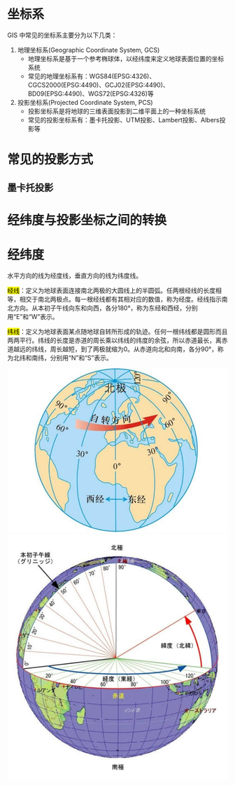 # 坐标系

GIS 中常见的坐标系主要分为以下几类：

1. 地理坐标系(Geographic Coordinate System, GCS)
    - 地理坐标系是基于一个参考椭球体，以经纬度来定义地球表面位置的坐标系统
    - 常见的地理坐标系有：WGS84(EPSG:4326)、CGCS2000(EPSG:4490)、GCJ02(EPSG:4490)、BD09(EPSG:4490)、WGS72(EPSG:4326)等
2. 投影坐标系(Projected Coordinate System, PCS)
    - 投影坐标系是将地球的三维表面投影到二维平面上的一种坐标系统
    - 常见的投影坐标系有：墨卡托投影、UTM投影、Lambert投影、Albers投影等


# 常见的投影方式

## 墨卡托投影


# 经纬度与投影坐标之间的转换


# 经纬度
  水平方向的线为经度线，垂直方向的线为纬度线。
  
  <mark>经线</mark>：定义为地球表面连接南北两极的大圆线上的半圆弧。任两根经线的长度相等，相交于南北两极点。每一根经线都有其相对应的数值，称为经度。经线指示南北方向。从本初子午线向东和向西，各分180°，称为东经和西经，分别用“E”和“W”表示。
  
  <mark>纬线</mark>：定义为地球表面某点随地球自转所形成的轨迹。任何一根纬线都是圆形而且两两平行。纬线的长度是赤道的周长乘以纬线的纬度的余弦，所以赤道最长，离赤道越远的纬线，周长越短，到了两极就缩为0。从赤道向北和向南，各分90°，称为北纬和南纬，分别用“N”和“S”表示。

  ![经度](./经度.jfif)
  ![维度](./维度.jfif)
